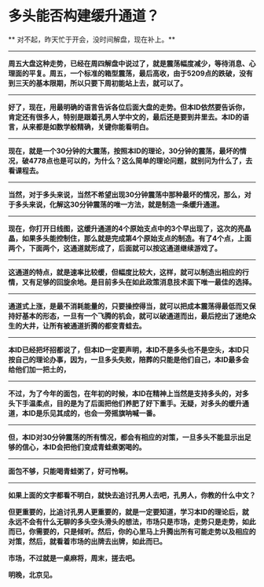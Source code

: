 多头能否构建缓升通道？
====



** 对不起，昨天忙于开会，没时间解盘，现在补上。**

** **

**周五大盘这种走势，已经在周四解盘中说过了，就是震荡幅度减少，等待消息、心理面的平复。周五，一个标准的箱型震荡，最后高收，由于5209点的跌破，没有到三天的基本限期，所以只要下周初能站上去，就可以了。**

** **

**好了，现在，用最明确的语言告诉各位后面大盘的走势。但本ID依然要告诉你，肯定还有很多人，特别是跟着孔男人学中文的，最后还是要到井里去。本ID的语言，从来都是如数学般精确，关键你能看明白。**

** **

**现在，就是一个30分钟的大震荡，按照本ID的理论，30分钟的震荡，最坏的情况，破4778点也是可以的，为什么？这么简单的理论问题，就别问为什么了，去看课程去。**

** **

**当然，对于多头来说，当然不希望出现30分钟震荡中那种最坏的情况，那么，对于多头来说，化解这30分钟震荡的唯一方法，就是制造一条缓升通道。**

** **

**现在，你打开日线图，这缓升通道的4个原始支点中的3个早出现了，这次的亮晶晶，如果多头能控制住，那么就是完成第4个原始支点的制造。有了4个点，上面两个，下面两个，这通道就形成了，后面就可以按这通道继续游戏了。**

** **

**这通道的特点，就是速率比较缓，但幅度比较大，这样，就可以制造出相应的行情，又有足够的回旋余地。是目前多头在如此政策消息技术面下唯一最佳的选择。**

** **

**通道式上涨，是最不消耗能量的，只要操控得当，就可以把成本震荡得最低而又保持好基本的形态，一旦有一个飞腾的机会，就可以破通道而出，最后挖出了迷绝众生的大井，让所有被通道折腾的都变青蛙去。**

** **

**本ID已经把坏招都说了，但本ID一定要声明，本ID不是多头也不是空头，本ID只按自己的理论办事，因为，一旦多头失败，陪葬的只能是他们自己，本ID最多会给他们加一把土的，**

** **

**不过，为了今年的面包，在年初的时候，本ID在精神上当然是支持多头的，对多头下手温柔点，目的是为了后面把他们养肥了好下重手。无疑，对多头的缓升通道，本ID是乐见其成的，也会一旁摇旗呐喊一番。**

** **

**但，本ID对30分钟震荡的所有情况，都会有相应的对策，一旦多头不能显示出足够的信心，本ID会把他们变成青蛙煮粥喝的。**

** **

**面包不够，只能喝青蛙粥了，好可怜啊。**

** **

**如果上面的文字都看不明白，就快去追讨孔男人去吧，孔男人，你教的什么中文？**

**但更重要的，比追讨孔男人更重要的，就是一定要知道，学习本ID的理论后，就永远不会有什么无聊的多头空头滑头的想法，市场只是市场，走势只是走势，如此而已，你需要的，只是倾听。然后，你的心里马上升腾出所有可能走势以及相应的对策，然后，就看着市场的出牌去出牌，如此而已。**

**市场，不过就是一桌麻将，周末，搓去吧。**

**明晚，北京见。**
